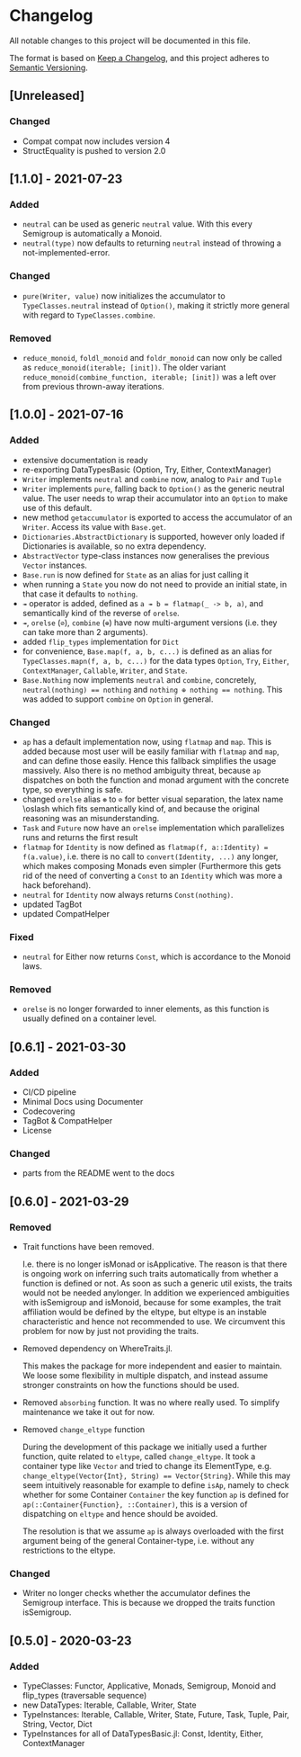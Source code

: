# Changelog

All notable changes to this project will be documented in this file.

The format is based on [Keep a Changelog](https://keepachangelog.com/en/1.0.0/),
and this project adheres to [Semantic Versioning](https://semver.org/spec/v2.0.0.html).

## [Unreleased]
### Changed
- Compat compat now includes version 4
- StructEquality is pushed to version 2.0

## [1.1.0] - 2021-07-23
### Added
- `neutral` can be used as generic `neutral` value. With this every Semigroup is automatically a Monoid.
- `neutral(type)` now defaults to returning `neutral` instead of throwing a not-implemented-error.

### Changed
- `pure(Writer, value)` now initializes the accumulator to `TypeClasses.neutral` instead of `Option()`, making it strictly more general with regard to `TypeClasses.combine`.

### Removed
- `reduce_monoid`, `foldl_monoid` and `foldr_monoid` can now only be called as `reduce_monoid(iterable; [init])`. The older variant `reduce_monoid(combine_function, iterable; [init])` was a left over from previous thrown-away iterations.

## [1.0.0] - 2021-07-16
### Added
- extensive documentation is ready
- re-exporting DataTypesBasic (Option, Try, Either, ContextManager)
- `Writer` implements `neutral` and `combine` now, analog to `Pair` and `Tuple`
- `Writer` implements `pure`, falling back to `Option()` as the generic neutral value. The user needs to wrap their accumulator into an `Option` to make use of this default.
- new method `getaccumulator` is exported to access the accumulator of an `Writer`. Access its value with `Base.get`. 
- `Dictionaries.AbstractDictionary` is supported, however only loaded if Dictionaries is available, so no extra dependency.
- `AbstractVector` type-class instances now generalises the previous `Vector` instances.
- `Base.run` is now defined for `State` as an alias for just calling it
- when running a `State` you now do not need to provide an initial state, in that case it defaults to `nothing`.
- `↠` operator is added, defined as `a ↠ b = flatmap(_ -> b, a)`, and semantically kind of the reverse of `orelse`. 
- `↠`, `orelse` (`⊘`), `combine` (`⊕`) have now multi-argument versions (i.e. they can take more than 2 arguments).
- added `flip_types` implementation for `Dict`
- for convenience, `Base.map(f, a, b, c...)` is defined as an alias for `TypeClasses.mapn(f, a, b, c...)` for the data types `Option`, `Try`, `Either`, `ContextManager`, `Callable`, `Writer`, and `State`.
- `Base.Nothing` now implements `neutral` and `combine`, concretely, `neutral(nothing) == nothing` and `nothing ⊕ nothing == nothing`. This was added to support `combine` on `Option` in general.

### Changed
- `ap` has a default implementation now, using `flatmap` and `map`. This is added because most user will be easily familiar with `flatmap` and `map`, and can define those easily. Hence this fallback simplifies the usage massively. Also there is no method ambiguity threat, because `ap` dispatches on both the function and monad argument with the concrete type, so everything is safe.
- changed `orelse` alias `⊛` to `⊘` for better visual separation, the latex name \\oslash which fits semantically kind of, and because the original reasoning was an misunderstanding.
- `Task` and `Future` now have an `orelse` implementation which parallelizes runs and returns the first result
- `flatmap` for `Identity` is now defined as `flatmap(f, a::Identity) = f(a.value)`, i.e. there is no call to `convert(Identity, ...)` any longer, which makes composing Monads even simpler (Furthermore this gets rid of the need of converting a `Const` to an `Identity` which was more a hack beforehand). 
- `neutral` for `Identity` now always returns `Const(nothing)`.
- updated TagBot
- updated CompatHelper

### Fixed
- `neutral` for Either now returns `Const`, which is accordance to the Monoid laws.

### Removed
- `orelse` is no longer forwarded to inner elements, as this function is usually defined on a container level.

## [0.6.1] - 2021-03-30
### Added
* CI/CD pipeline
* Minimal Docs using Documenter
* Codecovering
* TagBot & CompatHelper
* License

### Changed
* parts from the README went to the docs

## [0.6.0] - 2021-03-29

### Removed

* Trait functions have been removed.

  I.e. there is no longer isMonad or isApplicative. The reason is that there is ongoing work on inferring such traits automatically from whether a function is defined or not. As soon as such a generic util exists, the traits would not be needed anylonger. In addition we experienced ambiguities with isSemigroup and isMonoid, because for some examples, the trait affiliation would be defined by the eltype, but eltype is an instable characteristic and hence not recommended to use. We circumvent this problem for now by just not providing the traits.

* Removed dependency on WhereTraits.jl.

  This makes the package for more independent and easier to maintain. We loose some flexibility in multiple dispatch, and instead assume stronger constraints on how the functions should be used.

* Removed `absorbing` function. It was no where really used. To simplify maintenance we take it out for now.
 
* Removed `change_eltype` function

  During the development of this package we initially used a further function, quite related to `eltype`, called `change_eltype`. It took a container type like `Vector` and tried to change its ElementType, e.g. `change_eltype(Vector{Int}, String) == Vector{String}`. While this may seem intuitively reasonable for example to define `isAp`, namely to check whether for some Container `Container` the key function `ap` is defined for `ap(::Container{Function}, ::Container)`, this is a version of dispatching on `eltype` and hence should be avoided.

  The resolution is that we assume `ap` is always overloaded with the first argument being of the general Container-type, i.e. without any restrictions to the eltype.

### Changed

- Writer no longer checks whether the accumulator defines the Semigroup interface. This is because we dropped the traits function isSemigroup.

## [0.5.0] - 2020-03-23

### Added

* TypeClasses: Functor, Applicative, Monads, Semigroup, Monoid and flip_types (traversable sequence)
* new DataTypes: Iterable, Callable, Writer, State
* TypeInstances: Iterable, Callable, Writer, State, Future, Task, Tuple, Pair, String, Vector, Dict
* TypeInstances for all of DataTypesBasic.jl: Const, Identity, Either, ContextManager
